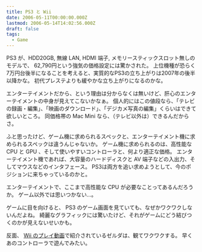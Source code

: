 ```yaml
---
title: PS3 と Wii
date: 2006-05-11T00:00:00.000Z
lastmod: 2006-05-14T14:02:56.000Z
draft: false
tags:
  - Game
---
```


PS3 が、HDD20GB, 無線 LAN, HDMI 端子, メモリースティックスロット無しのモデルで、 62,790円という強気の価格設定には驚かされた。 上位機種が恐らく7万円台後半になることを考えると、実質的なPS3の立ち上がりは2007年の後半以降かな。 初代プレステよりも緩やかな立ち上がりになるのかな。

エンターテイメントだから、という理由は分からなくは無いけど、肝心のエンターテイメントの中身が見えてこないかなぁ。 個人的にはこの値段なら、「テレビの録画・編集」、「映画のダウンロード」、「デジカメ写真の編集」くらいはできて欲しいところ。 同価格帯の Mac Mini なら、（テレビ以外は）できるんだからさ。

ふと思ったけど、ゲーム機に求められるスペックと、エンターテイメント機に求められるスペックは違うんじゃないか。 ゲーム機に求められるのは、高性能な CPU と GPU 、そして使いやすいコントローラと、何より適正な価格。 エンターテイメント機であれば、大容量のハードディスクと AV 端子などの入出力、そしてマウスなどのインタフェース。 PS3は両方を追い求めようとして、今のポジションに来ちゃっているのかと。

エンターテイメントで、ここまで高性能な CPU が必要なことってあるんだろうか。 ゲーム以外では思いつかない…。

ゲームに目を向けると、 PS3 のゲーム画面を見ていても、なぜかワクワクしないんだよね。 綺麗なグラフィックには驚いたけど、それがゲームにどう結びつくのかが見えないせいかも。

反面、 [Wii のプレイ動画](http://www.nintendo.co.jp/n10/e3_2006/)で紹介されているゼルダは、観てワクワクする。 早くあのコントローラで遊んでみたい。
